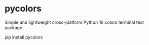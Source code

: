 # pycolors

Simple and lightweight cross-platform Python 16 colors terminal text package

pip install pycolors
